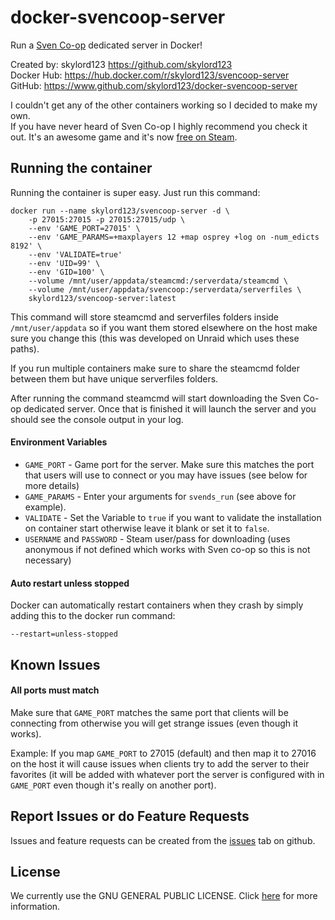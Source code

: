 # docker-svencoop-server
Run a [Sven Co-op](https://www.svencoop.com/) dedicated server in Docker!

Created by: skylord123 https://github.com/skylord123  
Docker Hub: https://hub.docker.com/r/skylord123/svencoop-server  
GitHub: https://www.github.com/skylord123/docker-svencoop-server

I couldn't get any of the other containers working so I decided to make my own.  
If you have never heard of Sven Co-op I highly recommend you check it out. It's an awesome game and it's now [free on Steam](https://store.steampowered.com/app/225840/Sven_Coop/).

Running the container
---------------------------

Running the container is super easy. Just run this command:
```
docker run --name skylord123/svencoop-server -d \
	-p 27015:27015 -p 27015:27015/udp \
	--env 'GAME_PORT=27015' \
	--env 'GAME_PARAMS=+maxplayers 12 +map osprey +log on -num_edicts 8192' \
	--env 'VALIDATE=true'
	--env 'UID=99' \
	--env 'GID=100' \
	--volume /mnt/user/appdata/steamcmd:/serverdata/steamcmd \
	--volume /mnt/user/appdata/svencoop:/serverdata/serverfiles \
	skylord123/svencoop-server:latest
```
This command will store steamcmd and serverfiles folders inside `/mnt/user/appdata` so if you want them stored elsewhere on the host make sure you change this (this was developed on Unraid which uses these paths).

If you run multiple containers make sure to share the steamcmd folder between them but have unique serverfiles folders.

After running the command steamcmd will start downloading the Sven Co-op dedicated server. Once that is finished it will launch the server and you should see the console output in your log.

#### Environment Variables
- `GAME_PORT` - Game port for the server. Make sure this matches the port that users will use to connect or you may have issues (see below for more details)
- `GAME_PARAMS` - Enter your arguments for `svends_run` (see above for example).
- `VALIDATE` - Set the Variable to `true` if you want to validate the installation on container start otherwise leave it blank or set it to `false`.
- `USERNAME` and `PASSWORD` - Steam user/pass for downloading (uses anonymous if not defined which works with Sven co-op so this is not necessary)

#### Auto restart unless stopped
Docker can automatically restart containers when they crash by simply adding this to the docker run command:  
```
--restart=unless-stopped
```


## Known Issues
#### All ports must match
Make sure that `GAME_PORT` matches the same port that clients will be connecting from otherwise you will get strange issues (even though it works).

Example: If you map `GAME_PORT` to 27015 (default) and then map it to 27016 on the host it will cause issues when clients try to add the server to their favorites (it will be added with whatever port the server is configured with in `GAME_PORT` even though it's really on another port).


## Report Issues or do Feature Requests
Issues and feature requests can be created from the [issues](https://github.com/skylord123/docker-svencoop-server/issues) tab on github.

License
---------------------------
We currently use the GNU GENERAL PUBLIC LICENSE. Click [here](https://github.com/skylord123/docker-svencoop-server/blob/master/LICENSE) for more information.
